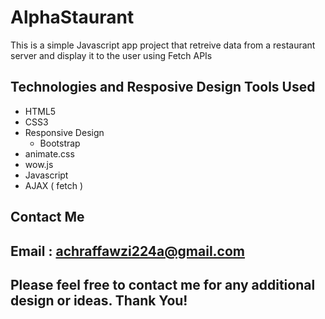 # AlphaStaurant
This is a simple Javascript app project that retreive data from a restaurant server and display it to the user using Fetch APIs

## Technologies and Resposive Design Tools Used
- HTML5
- CSS3
- Responsive Design
  - Bootstrap
- animate.css
- wow.js
- Javascript
- AJAX ( fetch )
  
## Contact Me
  ## Email : achraffawzi224a@gmail.com
 
## Please feel free to contact me for any additional design or ideas. Thank You!
